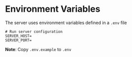 # Environment Variables
The server uses environment variables defined in a `.env` file
```
# Run server configuration
SERVER_HOST=
SERVER_PORT=
```

**Note**: Copy `.env.example` to `.env`